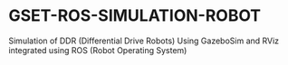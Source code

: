 # GSET-ROS-SIMULATION-ROBOT
Simulation of DDR (Differential Drive Robots) Using GazeboSim and RViz integrated using ROS (Robot Operating System)
